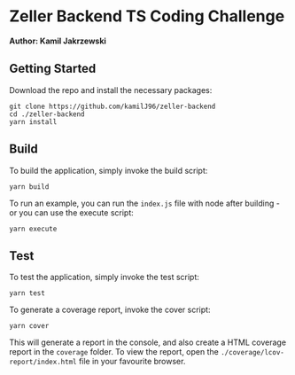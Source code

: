 # Zeller Backend TS Coding Challenge
**Author: Kamil Jakrzewski**

## Getting Started
Download the repo and install the necessary packages:

    git clone https://github.com/kamilJ96/zeller-backend 
    cd ./zeller-backend
    yarn install

## Build
To build the application, simply invoke the build script:

`yarn build`

To run an example, you can run the `index.js` file with node after building - or you can use the execute script:

`yarn execute`

## Test
To test the application, simply invoke the test script:

`yarn test`

To generate a coverage report, invoke the cover script:

`yarn cover`

This will generate a report in the console, and also create a HTML coverage report in the `coverage` folder. To view the report, open the `./coverage/lcov-report/index.html` file in your favourite browser.
